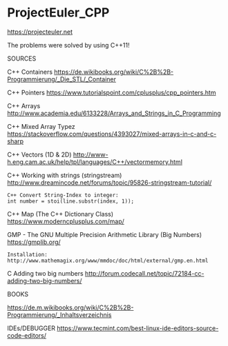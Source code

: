 # ProjectEuler_CPP
https://projecteuler.net

The problems were solved by using C++11!


SOURCES

C++ Containers
https://de.wikibooks.org/wiki/C%2B%2B-Programmierung/_Die_STL/_Container

C++ Pointers
https://www.tutorialspoint.com/cplusplus/cpp_pointers.htm

C++ Arrays
http://www.academia.edu/6133228/Arrays_and_Strings_in_C_Programming
 
C++ Mixed Array Typez
https://stackoverflow.com/questions/4393027/mixed-arrays-in-c-and-c-sharp

C++ Vectors (1D & 2D)
http://www-h.eng.cam.ac.uk/help/tpl/languages/C++/vectormemory.html

C++ Working with strings (stringstream)
http://www.dreamincode.net/forums/topic/95826-stringstream-tutorial/

    C++ Convert String-Index to integer:
    int number = stoi(line.substr(index, 1));

C++ Map (The C++ Dictionary Class)
https://www.moderncplusplus.com/map/

GMP - The GNU Multiple Precision Arithmetic Library (Big Numbers)
https://gmplib.org/

    Installation:
    http://www.mathemagix.org/www/mmdoc/doc/html/external/gmp.en.html

C Adding two big numbers
http://forum.codecall.net/topic/72184-cc-adding-two-big-numbers/


BOOKS

https://de.m.wikibooks.org/wiki/C%2B%2B-Programmierung/_Inhaltsverzeichnis


IDEs/DEBUGGER
https://www.tecmint.com/best-linux-ide-editors-source-code-editors/
